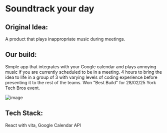 # Soundtrack your day
## Original Idea:
A product that plays inappropriate music during meetings.

## Our build:
Simple app that integrates with your Google calendar and plays annoying music if you are currently scheduled to be in a meeting.
4 hours to bring the idea to life in a group of 3 with varying levels of coding experience before presenting it to the rest of the teams.
Won "Best Build" for 28/02/25 York Tech Bros event. 

![image](https://github.com/user-attachments/assets/205ee446-1f39-4ffd-8ba1-8d9559076f8f)

## Tech Stack:
React with vita, 
Google Calendar API
